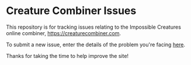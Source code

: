 # Creature Combiner Issues
This repository is for tracking issues relating to the Impossible Creatures online combiner, https://creaturecombiner.com.

To submit a new issue, enter the details of the problem you're facing [here](https://github.com/Pwatsonmk/creature-combiner-issues/issues/new).

Thanks for taking the time to help improve the site!
